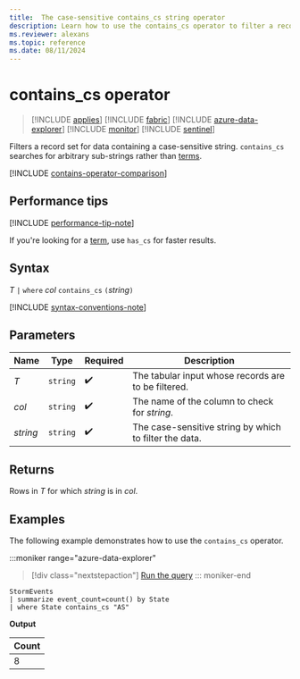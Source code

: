 ```yaml
---
title:  The case-sensitive contains_cs string operator
description: Learn how to use the contains_cs operator to filter a record set for data containing a case-sensitive string.
ms.reviewer: alexans
ms.topic: reference
ms.date: 08/11/2024
---
```

# contains_cs operator

> [!INCLUDE [applies](../includes/applies-to-version/applies.md)] [!INCLUDE [fabric](../includes/applies-to-version/fabric.md)] [!INCLUDE [azure-data-explorer](../includes/applies-to-version/azure-data-explorer.md)] [!INCLUDE [monitor](../includes/applies-to-version/monitor.md)] [!INCLUDE [sentinel](../includes/applies-to-version/sentinel.md)]

Filters a record set for data containing a case-sensitive string. `contains_cs` searches for arbitrary sub-strings rather than [terms](datatypes-string-operators.md#what-is-a-term).

[!INCLUDE [contains-operator-comparison](../includes/contains-operator-comparison.md)]

## Performance tips

[!INCLUDE [performance-tip-note](../includes/performance-tip-note.md)]

If you're looking for a [term](datatypes-string-operators.md#what-is-a-term), use `has_cs` for faster results.

## Syntax

*T* `|` `where` *col* `contains_cs` `(`*string*`)`

[!INCLUDE [syntax-conventions-note](../includes/syntax-conventions-note.md)]

## Parameters

| Name | Type | Required | Description |
|--|--|--|--|
| *T* | `string` |  :heavy_check_mark: | The tabular input whose records are to be filtered. |
| *col* | `string` |  :heavy_check_mark: | The name of the column to check for *string*. |
| *string* | `string` |  :heavy_check_mark: | The case-sensitive string by which to filter the data. |

## Returns

Rows in *T* for which *string* is in *col*.

## Examples

The following example demonstrates how to use the `contains_cs` operator.

:::moniker range="azure-data-explorer"
> [!div class="nextstepaction"]
> <a href="https://dataexplorer.azure.com/clusters/help/databases/Samples?query=H4sIAAAAAAAAAwsuyS/KdS1LzSsp5qpRKC7NzU0syqxKVUgFCcUn55fmldiCSQ1NhaRKheCSxJJUoMLyjNSiVAhPITk/ryQxM684PrlYQckxWAkAynmLoFMAAAA=" target="_blank">Run the query</a>
::: moniker-end

```kusto
StormEvents
| summarize event_count=count() by State
| where State contains_cs "AS"
```

**Output**

|Count|
|-----|
|8|

